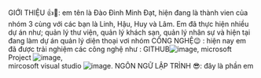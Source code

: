 GIỚI THIỆU 👍💖:
em tên là Đào Đình Minh Đạt, hiện đang là thành vien của nhóm 3 cùng với các bạn là Linh, Hậu, Huy và Lâm. Em đã thực hiện nhiều dự án như; quản lý thư viện, quản lý khách sạn, quản lý nhân sự và  hiện tại đang  làm dự án quản lý diện thoại vơi nhóm
CÔNG NGHỆ😉 :
hiện nay em đã được trải nghiệm các công nghệ như : 
GITHUB![image](https://github.com/user-attachments/assets/4d5e1e4e-e21d-4d8c-b1f1-d1c4aaf40e26), 
microsoft Project  ![image](https://github.com/user-attachments/assets/dfce7e85-d729-4fb1-be14-4a03914aefa3),  
mircosoft visual studio ![image](https://github.com/user-attachments/assets/c3db2917-6719-40a8-8ef6-2ada056604a5).
NGÔN NGỮ LẬP TRÌNH 😎:
đây là  phần em        




